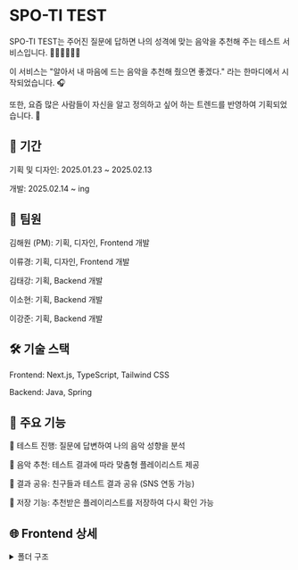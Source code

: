 <h1>SPO-TI TEST </h1>
<p>SPO-TI TEST는 주어진 질문에 답하면 나의 성격에 맞는 음악을 추천해 주는 테스트 서비스입니다. 🙋🏻‍♂️🙋🏻‍♀️</p>
<p>이 서비스는 "알아서 내 마음에 드는 음악을 추천해 줬으면 좋겠다." 라는 한마디에서 시작되었습니다. 🎧</p>
<p>또한, 요즘 많은 사람들이 자신을 알고 정의하고 싶어 하는 트렌드를 반영하여 기획되었습니다. 🤔</p>

<h2>📅 기간</h2>
<p>기획 및 디자인: 2025.01.23 ~ 2025.02.13</p>
<p>개발: 2025.02.14 ~ ing</p>

<h2>👥 팀원</h2>
<p>김해원 (PM): 기획, 디자인, Frontend 개발</p>
<p>이류경: 기획, 디자인, Frontend 개발</p>
<p>김태강: 기획, Backend 개발</p>
<p>이소현: 기획, Backend 개발</p>
<p>이강준: 기획, Backend 개발</p>

<h2>🛠 기술 스택</h2>
<p>Frontend: Next.js, TypeScript, Tailwind CSS</p>
<p>Backend: Java, Spring</p>

<!-- State Management: Jotai, React Query -->
<!-- Auth & Database: Firebase (Google, Naver, Kakao 로그인) -->

<h2>📌 주요 기능</h2>
<p>📝 테스트 진행: 질문에 답변하여 나의 음악 성향을 분석</p>
<p>🎵 음악 추천: 테스트 결과에 따라 맞춤형 플레이리스트 제공</p>
<p>🔄 결과 공유: 친구들과 테스트 결과 공유 (SNS 연동 가능)</p>
<p>💾 저장 기능: 추천받은 플레이리스트를 저장하여 다시 확인 가능</p>

<h2>🌐 Frontend 상세</h2>
<details>
  <summary>폴더 구조</summary>
    <div markdown="1">
    <pre>
    project-root/
    ├─ public/                    # 정적 파일 (이미지, 폰트, favicon 등)
    │  ├─ images/                 # 공통 이미지 (logo, 배경 등)
    │  ├─ icons/                  # SVG, PNG 아이콘
    │  └─ fonts/                  # WOFF, WOFF2 폰트 파일
    │
    ├─ src/
    │  ├─ app/                    # Next.js App Router (라우팅 + layout)
    │  │  ├─ layout.tsx
    │  │  ├─ page.tsx
    │  │  ├─ test-intro/
    │  │  │   └─ page.tsx
    │  │  ├─ music-test/
    │  │  │   └─ page.tsx
    │  │  ├─ result/
    │  │  │   └─ page.tsx
    │  │  ├─ inquiry/
    │  │  │   └─ page.tsx
    │  │  └─ global-error.tsx    # (선택) 전역 에러 처리
    │
    │  ├─ middleware.ts          # 인증, 리디렉션 등 미들웨어
    │
    │  ├─ shared/                # 범용 UI, 스타일, 훅, 유틸
    │  │  ├─ components/         # Button, Input, Typography 등
    │  │  ├─ hooks/              # useDebounce, useMediaQuery 등
    │  │  ├─ styles/             # global.css, colors.ts, typography.ts 등
    │  │  ├─ lib/                # utils, constants, apiClient 등
    │  │  └─ model/              # (선택) 전역 상태가 있다면
    │
    │  ├─ entities/              # 도메인 단위 상태/컴포넌트/타입
    │  │  ├─ user/
    │  │  │   ├─ components/
    │  │  │   ├─ hooks/
    │  │  │   ├─ model/
    │  │  │   └─ types.ts
    │  │  ├─ playlist/
    │  │  │   ├─ components/
    │  │  │   ├─ hooks/
    │  │  │   ├─ model/
    │  │  │   └─ types.ts
    │  │  └─ inquiry/
    │  │      ├─ components/
    │  │      ├─ hooks/
    │  │      ├─ model/
    │  │      └─ types.ts
    │
    │  ├─ features/              # 기능 흐름 단위 구조
    │  │  ├─ testIntro/
    │  │  │   ├─ components/
    │  │  │   └─ hooks/
    │  │  ├─ musicTest/
    │  │  │   ├─ components/
    │  │  │   ├─ hooks/
    │  │  │   └─ model/
    │  │  └─ result/
    │  │      ├─ components/
    │  │      ├─ hooks/
    │  │      └─ model/
    │
    │  ├─ widgets/               # Header, Footer 등 조합형 UI
    │  │  ├─ Header/
    │  │  └─ Footer/
    │
    └─ tailwind.config.ts        # Tailwind 설정
    └─ postcss.config.js         # PostCSS 설정
    └─ tsconfig.json             # TypeScript 설정
    └─ package.json
    └─ .gitignore

    </pre>
    </div>

</details>
